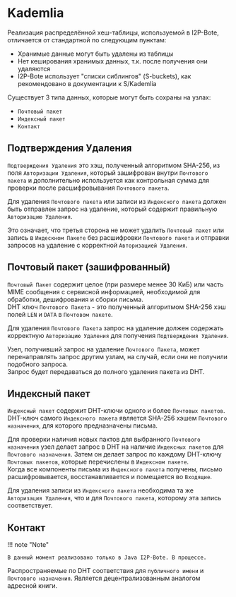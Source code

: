 # Kademlia

Реализация распределённой хеш-таблицы, используемой в I2P-Bote, отличается от стандартной по следующим пунктам:

* Хранимые данные могут быть удалены из таблицы
* Нет кеширования хранимых данных, т.к. после получения они удаляются
* I2P-Bote использует "списки сиблингов" (S-buckets), как рекомендовано в документации к S/Kademlia

Существует 3 типа данных, которые могут быть сохраны на узлах:

* `Почтовый пакет`
* `Индексный пакет`
* `Контакт`

## Подтверждения Удаления

`Подтверждения Удаления` это хэш, полученный алгоритмом SHA-256, из поля `Авторизации Удаления`, который зашифрован внутри `Почтового пакета` и дополнительно используется как контрольная сумма для проверки после расшифровывания `Почтового пакета`.

Для удаления `Почтового пакета` или записи из `Индексного пакета` должен быть отправлен запрос на удаление, который содержит правильную `Авторизацию Удаления`.

Это означает, что третья сторона не может удалить `Почтовый пакет` или запись в `Индескном Пакете` без расшифровки `Почтового пакета` и отправки запросов на удаление с корректной `Авторизацией Удаления`.

## Почтовый пакет (зашифрованный)

`Почтовый Пакет` содержит целое (при размере менее 30 КиБ) или часть MIME сообщения с сервисной информацией, необходимой для обработки, дешифрования и сборки письма.  
DHT ключ `Почтового Пакета` - это полученный алгоритмом SHA-256 хэш полей `LEN` и `DATA` в `Почтовом пакете`.

Для удаления `Почтового Пакета` запрос на удаление должен содержать корректную `Авторизацию Удаления` для получения `Подтверждения Удаления`.

Узел, получивший запрос на удаление `Почтового Пакета`, может перенаправлять запрос другим узлам, на случай, если они не получили подобного запроса.  
Запрос будет передаваться до полного удаления пакета из DHT.

## Индексный пакет

`Индексный пакет` содержит DHT-ключи одного и более `Почтовых пакетов`.  
DHT-ключ самого `Индексного пакета` является SHA-256 хэшем `Почтового назначения`, для которого предназначены письма.

Для проверки наличия новых пактов для выбранного `Почтового назначения` узел делает запрос в DHT на наличие `Индексных пакетов` для `Почтового назначения`. Затем он делает запрос по каждому DHT-ключу `Почтовых пакетов`, которые перечислены в `Индексном пакете`.  
Когда все компоненты письма из `Индексного пакета` получены, письмо расшифровывается, восстанавливается и помещается во `Входящие`.

Для удаления записи из `Индексного пакета` необходима та же `Авторизация Удаления`, что и для `Почтового пакета`, которому эта запись соответствует.

## Контакт

!!! note "Note"

    В данный момент реализовано только в Java I2P-Bote. В процессе.

Распространяемые по DHT соответствия для `публичного имени` и `Почтового назначения`.
Является децентрализованным аналогом адресной книги.
